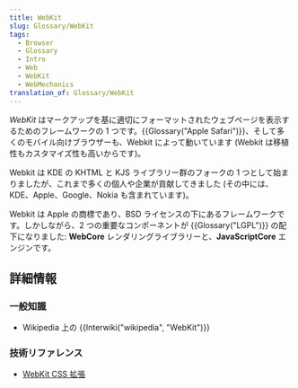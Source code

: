 ```yaml
---
title: WebKit
slug: Glossary/WebKit
tags:
  - Browser
  - Glossary
  - Intro
  - Web
  - WebKit
  - WebMechanics
translation_of: Glossary/WebKit
---
```

_WebKit_ はマークアップを基に適切にフォーマットされたウェブページを表示するためのフレームワークの 1 つです。{{Glossary("Apple Safari")}}、そして多くのモバイル向けブラウザーも、Webkit によって動いています (Webkit は移植性もカスタマイズ性も高いからです)。

Webkit は KDE の KHTML と KJS ライブラリー群のフォークの 1 つとして始まりましたが、これまで多くの個人や企業が貢献してきました (その中には、KDE、Apple、Google、Nokia も含まれています)。

Webkit は Apple の商標であり、BSD ライセンスの下にあるフレームワークです。しかしながら、2 つの重要なコンポーネントが {{Glossary("LGPL")}} の配下になりました: **WebCore** レンダリングライブラリーと、**JavaScriptCore** エンジンです。

## 詳細情報

### 一般知識

- Wikipedia 上の {{Interwiki("wikipedia", "WebKit")}}

### 技術リファレンス

- [WebKit CSS 拡張](/ja/docs/Web/CSS/Reference/Webkit_Extensions)

